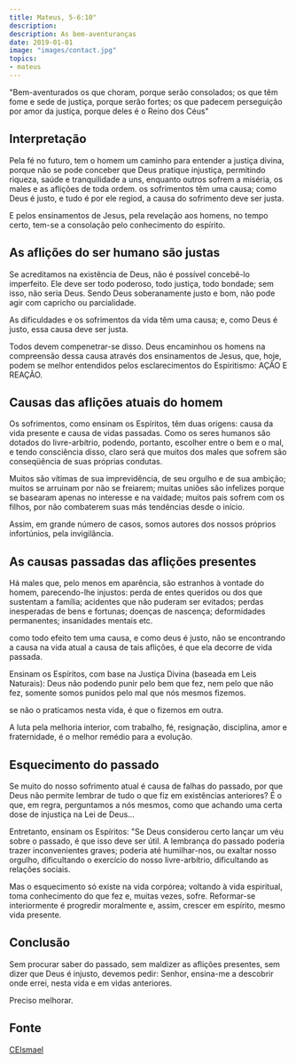 ```yaml
---
title: Mateus, 5-6:10"
description: 
description: As bem-aventuranças
date: 2019-01-01
image: "images/contact.jpg"
topics:
- mateus
---
```


"Bem-aventurados os que choram, porque serão consolados; os que têm fome e sede
de justiça, porque serão fortes; os que padecem perseguição por amor da justiça,
porque deles é o Reino dos Céus"

## Interpretação
Pela fé no futuro, tem o homem um caminho para entender a justiça divina, porque
não se pode conceber que Deus pratique injustiça, permitindo riqueza, saúde e
tranquilidade a uns, enquanto outros sofrem a miséria, os males e as aflições de
toda ordem. os sofrimentos têm uma causa; como Deus é justo, e tudo é por ele
regiod, a causa do sofrimento deve ser justa. 

E pelos ensinamentos de Jesus, pela revelação aos homens, no tempo certo, tem-se
a consolação pelo conhecimento do espírito.

## As aflições do ser humano são justas
Se acreditamos na existência de Deus, não é possível concebê-lo imperfeito. Ele
deve ser todo poderoso, todo justiça, todo bondade; sem isso, não seria Deus.
Sendo Deus soberanamente justo e bom, não pode agir com capricho ou
parcialidade. 

As dificuldades e os sofrimentos da vida têm uma causa; e, como
Deus é justo, essa causa deve ser justa. 

Todos devem compenetrar-se disso. Deus
encaminhou os homens na compreensão dessa causa através dos ensinamentos de
Jesus, que, hoje, podem se melhor entendidos pelos esclarecimentos do
Espiritismo: AÇÃO E REAÇÃO.

## Causas das aflições atuais do homem
Os sofrimentos, como ensinam os Espíritos, têm duas origens: causa da vida
presente e causa de vidas passadas. Como os seres humanos são dotados do
livre-arbítrio, podendo, portanto, escolher entre o bem e o mal, e tendo
consciência disso, claro será que muitos dos males que sofrem são conseqüência
de suas próprias condutas. 

Muitos são vítimas de sua imprevidência, de seu orgulho e de sua ambição; muitos
se arruinam por não se freiarem; muitas uniões são infelizes porque se basearam
apenas no interesse e na vaidade; muitos pais sofrem com os filhos, por não
combaterem suas más tendências desde o início.  

Assim, em grande número de casos, somos autores dos nossos próprios infortúnios,
pela invigilância.

## As causas passadas das aflições presentes
Há males que, pelo menos em aparência, são estranhos à vontade do homem,
parecendo-lhe injustos: perda de entes queridos ou dos que sustentam a família;
acidentes que não puderam ser evitados; perdas inesperadas de bens e fortunas;
doenças de nascença; deformidades permanentes; insanidades mentais etc. 

como todo efeito tem uma causa, e como deus é justo, não se encontrando a causa na
vida atual a causa de tais aflições, é que ela decorre de vida passada. 

Ensinam os Espíritos, com base na Justiça Divina (baseada em Leis Naturais):
Deus não podendo punir pelo bem que fez, nem pelo que não fez, somente somos
punidos pelo mal que nós mesmos fizemos. 

se não o praticamos nesta vida, é que o fizemos em outra. 

A luta pela melhoria
interior, com trabalho, fé, resignação, disciplina, amor e fraternidade, é o
melhor remédio para a evolução.

## Esquecimento do passado
Se muito do nosso sofrimento atual é causa de falhas do passado, por que Deus
não permite lembrar de tudo o que fiz em existências anteriores? É o que, em
regra, perguntamos a nós mesmos, como que achando uma certa dose de injustiça na
Lei de Deus... 

Entretanto, ensinam os Espíritos: "Se Deus considerou certo lançar um véu sobre
o passado, é que isso deve ser útil. A lembrança do passado poderia trazer
inconvenientes graves; poderia até humilhar-nos, ou exaltar nosso orgulho,
dificultando o exercício do nosso livre-arbítrio, dificultando as relações
sociais. 

Mas o esquecimento só existe na vida corpórea; voltando à vida espiritual, toma
conhecimento do que fez e, muitas vezes, sofre. Reformar-se interiormente é
progredir moralmente e, assim, crescer em espírito, mesmo vida presente.

## Conclusão
Sem procurar saber do passado, sem maldizer as aflições presentes, sem dizer que
Deus é injusto, devemos pedir: Senhor, ensina-me a descobrir onde errei, nesta
vida e em vidas anteriores. 

Preciso melhorar.

## Fonte
[CEIsmael](https://www.ceismael.com.br/download/apostila/apost1.htm#CONSOLADOR%20PROMETIDO)
